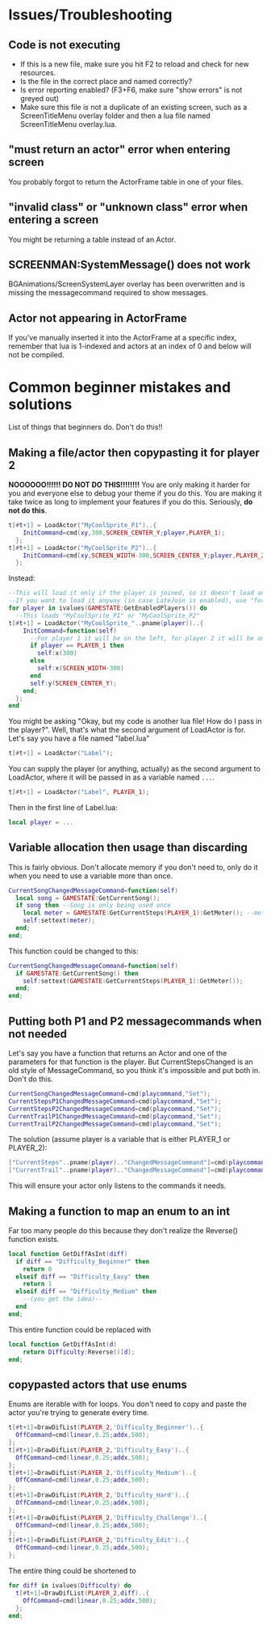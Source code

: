 # Issues/Troubleshooting
## Code is not executing
- If this is a new file, make sure you hit F2 to reload and check for new resources.
- Is the file in the correct place and named correctly?
- Is error reporting enabled? (F3+F6, make sure "show errors" is not greyed out)
- Make sure this file is not a duplicate of an existing screen, such as a ScreenTitleMenu overlay folder and then a lua file named ScreenTitleMenu overlay.lua.

## "must return an actor" error when entering screen
You probably forgot to return the ActorFrame table in one of your files.

## "invalid class" or "unknown class" error when entering a screen
You might be returning a table instead of an Actor.

## SCREENMAN:SystemMessage() does not work
BGAnimations/ScreenSystemLayer overlay has been overwritten and is missing the messagecommand required to show messages.

## Actor not appearing in ActorFrame
If you've manually inserted it into the ActorFrame at a specific index, remember that lua is 1-indexed and actors at an index of 0 and below will not be compiled.

# Common beginner mistakes and solutions
List of things that beginners do. Don't do this!!
## Making a file/actor then copypasting it for player 2
**NOOOOOO!!!!!! DO NOT DO THIS!!!!!!!!** You are only making it harder for you and everyone else to debug your theme if you do this. You are making it take twice as long to implement your features if you do this. Seriously, **do not do this**.
```lua
t[#t+1] = LoadActor("MyCoolSprite_P1")..{
    InitCommand=cmd(xy,300,SCREEN_CENTER_Y;player,PLAYER_1);
  };
t[#t+1] = LoadActor("MyCoolSprite_P2")..{
    InitCommand=cmd(xy,SCREEN_WIDTH-300,SCREEN_CENTER_Y;player,PLAYER_2);
  };
```
Instead:
```lua
--This will load it only if the player is joined, so it doesn't load an unnecessary sprite and then make it invisible.
--If you want to load it anyway (in case LateJoin is enabled), use "for player in ivalues(PlayerNumber)"
for player in ivalues(GAMESTATE:GetEnabledPlayers()) do
  --This loads "MyCoolSprite_P1" or "MyCoolSprite_P2"
t[#t+1] = LoadActor("MyCoolSprite_"..pname(player))..{
    InitCommand=function(self)
      --For player 1 it will be on the left, for player 2 it will be on the right
      if player == PLAYER_1 then
        self:x(300)
      else
        self:x(SCREEN_WIDTH-300)
      end
      self:y(SCREEN_CENTER_Y);
    end;
  };
end
```
You might be asking "Okay, but my code is another lua file! How do I pass in the player?". Well, that's what the second argument of LoadActor is for.
Let's say you have a file named "label.lua"
```lua
t[#t+1] = LoadActor("Label");
```
You can supply the player (or anything, actually) as the second argument to LoadActor, where it will be passed in as a variable named `...`.
```lua
t[#t+1] = LoadActor("Label", PLAYER_1);
```
Then in the first line of Label.lua:
```lua
local player = ...
```
## Variable allocation then usage than discarding
This is fairly obvious. Don't allocate memory if you don't need to, only do it when you need to use a variable more than once.
```lua
CurrentSongChangedMessageCommand=function(self)
  local song = GAMESTATE:GetCurrentSong();
  if song then --Song is only being used once
    local meter = GAMESTATE:GetCurrentSteps(PLAYER_1):GetMeter(); --meter is only being used once
    self:settext(meter);
  end;
end;
```
This function could be changed to this:
```lua
CurrentSongChangedMessageCommand=function(self)
  if GAMESTATE:GetCurrentSong() then
    self:settext(GAMESTATE:GetCurrentSteps(PLAYER_1):GetMeter());
  end;
end;
```

## Putting both P1 and P2 messagecommands when not needed
Let's say you have a function that returns an Actor and one of the parameters for that function is the player. But CurrentStepsChanged is an old style of MessageCommand, so you think it's impossible and put both in. Don't do this.
```lua
CurrentSongChangedMessageCommand=cmd(playcommand,"Set");
CurrentStepsP1ChangedMessageCommand=cmd(playcommand,"Set");
CurrentStepsP2ChangedMessageCommand=cmd(playcommand,"Set");
CurrentTrailP1ChangedMessageCommand=cmd(playcommand,"Set");
CurrentTrailP2ChangedMessageCommand=cmd(playcommand,"Set");
```
The solution (assume player is a variable that is either PLAYER_1 or PLAYER_2):
```lua
["CurrentSteps"..pname(player).."ChangedMessageCommand"]=cmd(playcommand,"Set");
["CurrentTrail"..pname(player).."ChangedMessageCommand"]=cmd(playcommand,"Set");
```
This will ensure your actor only listens to the commands it needs.

## Making a function to map an enum to an int
Far too many people do this because they don't realize the Reverse() function exists.
```lua
local function GetDiffAsInt(diff)
  if diff == "Difficulty_Beginner" then
    return 0
  elseif diff == "Difficulty_Easy" then
    return 1
  elseif diff == "Difficulty_Medium" then
    --(you get the idea)--
  end
end;
```
This entire function could be replaced with
```lua
local function GetDiffAsInt(d)
    return Difficulty:Reverse()[d];
end;
```
## copypasted actors that use enums
Enums are iterable with for loops. You don't need to copy and paste the actor you're trying to generate every time.
```lua
t[#t+1]=DrawDifList(PLAYER_2,'Difficulty_Beginner')..{
  OffCommand=cmd(linear,0.25;addx,500);
};
t[#t+1]=DrawDifList(PLAYER_2,'Difficulty_Easy')..{
  OffCommand=cmd(linear,0.25;addx,500);
};
t[#t+1]=DrawDifList(PLAYER_2,'Difficulty_Medium')..{
  OffCommand=cmd(linear,0.25;addx,500);
};
t[#t+1]=DrawDifList(PLAYER_2,'Difficulty_Hard')..{
  OffCommand=cmd(linear,0.25;addx,500);
};
t[#t+1]=DrawDifList(PLAYER_2,'Difficulty_Challenge')..{
  OffCommand=cmd(linear,0.25;addx,500);
};
t[#t+1]=DrawDifList(PLAYER_2,'Difficulty_Edit')..{
  OffCommand=cmd(linear,0.25;addx,500);
};
```
The entire thing could be shortened to
```lua
for diff in ivalues(Difficulty) do
  t[#t+1]=DrawDifList(PLAYER_2,diff)..{
    OffCommand=cmd(linear,0.25;addx,500);
  };
end;
```